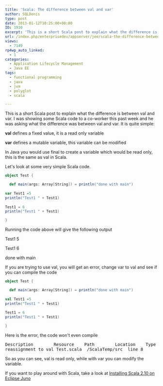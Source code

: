 ```yaml
---
title: 'Scala: The difference between val and var'
author: SQLDenis
type: post
date: 2013-01-12T10:25:00+00:00
ID: 1910
excerpt: 'This is a short Scala post to explain what the difference is between val and var. I was showing some Scala code to a co-worker this past week and he was asking what the difference was between val and var. It is quite simple:'
url: /index.php/enterprisedev/appserver/jee/scala-the-difference-between-val/
views:
  - 7149
rp4wp_auto_linked:
  - 1
categories:
  - Application Lifecycle Management
  - Java EE
tags:
  - functional programming
  - java
  - jvm
  - polyglot
  - scala

---
```

This is a short Scala post to explain what the difference is between val and var. I was showing some Scala code to a co-worker this past week and he was asking what the difference was between val and var. It is quite simple:

**val** defines a fixed value, it is a read only variable
  
**var** defines a mutable variable, this variable can be modified

In Java you would use final to create a variable which would be read only, this is the same as val in Scala. 

Let's look at some very simple Scala code.

```scala
object Test {

  def main(args: Array[String]) = println("done with main")
  
var Test1 =5
println("Test1 " + Test1)
  
Test1 = 6
println("Test1 " + Test1)

}
```

Running the code above will give the following output
  
Test1 5
  
Test1 6
  
done with main

If you are trying to use val, you will get an error, change var to val and see if you can compile the code

```scala
object Test {

  def main(args: Array[String]) = println("done with main")
  
val Test1 =5
println("Test1 " + Test1)
  
Test1 = 6
println("Test1 " + Test1)

}
```

Here is the error, the code won't even compile

<pre>Description		Resource	Path		Location	Type
reassignment to val	Test.scala	/ScalaTemp/src	line 8		Scala Problem
</pre>

So as you can see, val is read only, while with var you can modify the variable.

If you want to play around with Scala, take a look at [Installing Scala 2.10 on Eclipse Juno][1]

 [1]: /index.php/EnterpriseDev/AppServer/JEE/installing-scala-2-10-on
